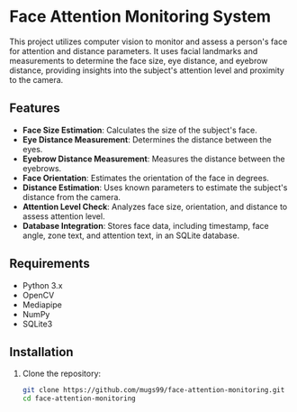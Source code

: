 # Face Attention Monitoring System

This project utilizes computer vision to monitor and assess a person's face for attention and distance parameters. It uses facial landmarks and measurements to determine the face size, eye distance, and eyebrow distance, providing insights into the subject's attention level and proximity to the camera.

## Features

- **Face Size Estimation**: Calculates the size of the subject's face.
- **Eye Distance Measurement**: Determines the distance between the eyes.
- **Eyebrow Distance Measurement**: Measures the distance between the eyebrows.
- **Face Orientation**: Estimates the orientation of the face in degrees.
- **Distance Estimation**: Uses known parameters to estimate the subject's distance from the camera.
- **Attention Level Check**: Analyzes face size, orientation, and distance to assess attention level.
- **Database Integration**: Stores face data, including timestamp, face angle, zone text, and attention text, in an SQLite database.

## Requirements

- Python 3.x
- OpenCV
- Mediapipe
- NumPy
- SQLite3

## Installation

1. Clone the repository:

   ```bash
   git clone https://github.com/mugs99/face-attention-monitoring.git
   cd face-attention-monitoring
